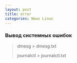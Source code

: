 ```yaml
---
layout: post
title: error
categories: News Linux
---
```


### Вывод системных ошибок

> dmesg  > dmesg.txt
>
>journalctl  >  journalctl.txt